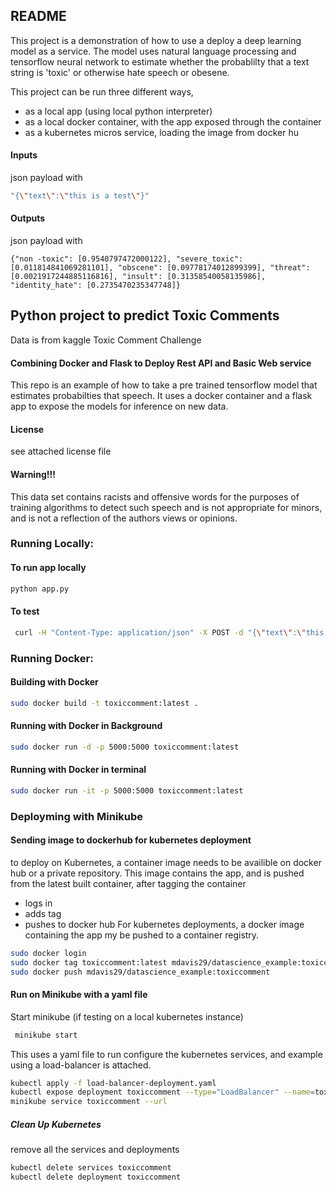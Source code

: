 
## README

This project is a demonstration of how to use a deploy a deep learning model as a service. The
model uses natural language processing and tensorflow neural network to estimate whether the probablilty that a text string is 'toxic' or otherwise hate speech or obesene.

This project can be run three different ways,
+ as a local app (using local python interpreter)
+ as a local docker container, with the app exposed through the container
+ as a kubernetes micros service, loading the image from docker hu

#### Inputs
json payload with
```sh
"{\"text\":\"this is a test\"}"
```

#### Outputs
json payload with
```
{"non -toxic": [0.9540797472000122], "severe_toxic": [0.011814841069281101], "obscene": [0.09778174012899399], "threat": [0.0021917244885116816], "insult": [0.31358540058135986], "identity_hate": [0.2735470235347748]}
```

## Python project to predict Toxic Comments
Data is from kaggle Toxic Comment Challenge

#### Combining Docker and Flask to Deploy Rest API and Basic Web service
This repo is an example of how to take a pre trained tensorflow model that estimates
probabilties that speech.  It uses a docker container and a flask app to expose the models for inference on new data.

#### License
see attached license file

#### Warning!!!
This data set contains racists and offensive words for the purposes of training algorithms to detect such speech and
is not appropriate for minors,  and is not a reflection of the authors views or opinions.

### Running Locally:
#### To run app locally
```sh
python app.py
```

#### To test
```sh
 curl -H "Content-Type: application/json" -X POST -d "{\"text\":\"this is a test\"}" http://127.0.0.1:5000/score
```

### Running Docker:
#### Building with Docker
```sh
sudo docker build -t toxiccomment:latest .
```

#### Running with Docker in Background
```sh
sudo docker run -d -p 5000:5000 toxiccomment:latest
```

#### Running with Docker in terminal
```sh
sudo docker run -it -p 5000:5000 toxiccomment:latest
```

### Deployming with Minikube

#### Sending image to dockerhub for kubernetes deployment
to deploy on Kubernetes, a container image needs to be availible on docker hub or
a private repository. This image contains the app, and is pushed from the latest built container, after tagging the container

 + logs in
 + adds tag
 + pushes to docker hub
 For kubernetes deployments, a docker image containing the app my be pushed to a container
 registry.
```sh
sudo docker login
sudo docker tag toxiccomment:latest mdavis29/datascience_example:toxiccomment
sudo docker push mdavis29/datascience_example:toxiccomment
```

#### Run on Minikube with a yaml file

Start minikube (if testing on a local kubernetes instance)
```sh
 minikube start
```

This uses a yaml file to run configure the kubernetes services, and example using
a load-balancer is attached.

```sh
kubectl apply -f load-balancer-deployment.yaml
kubectl expose deployment toxiccomment --type="LoadBalancer" --name=toxiccomment --target-port=5000 --port=5000
minikube service toxiccomment --url
 ```

##### Clean Up Kubernetes
remove all the services and deployments

```sh
kubectl delete services toxiccomment
kubectl delete deployment toxiccomment
```
